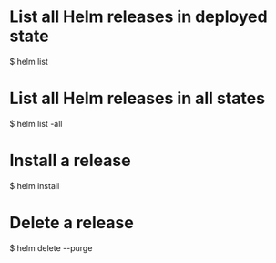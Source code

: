 
# List all Helm releases in deployed state
$ helm list

# List all Helm releases in all states
$ helm list -all

# Install a release 
$ helm install <release-name>

# Delete a release
$ helm delete <release-name> --purge
